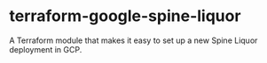 # terraform-google-spine-liquor
A Terraform module that makes it easy to set up a new Spine Liquor deployment in GCP.
